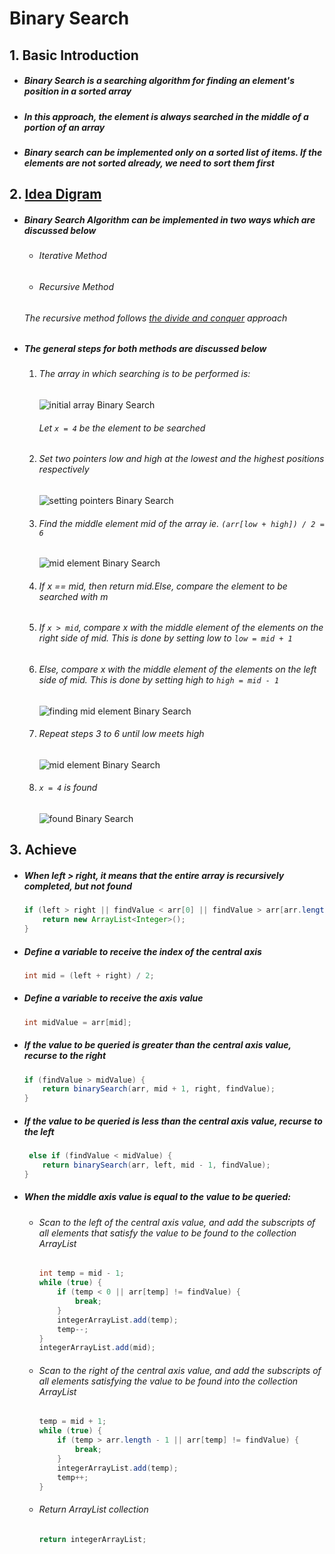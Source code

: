 # Binary Search 

## 1. Basic Introduction

 - ##### Binary Search is a searching algorithm for finding an element's position in a sorted array

 - ##### In this approach, the element is always searched in the middle of a portion of an array

 - ##### Binary search can be implemented only on a sorted list of items. If the elements are not sorted already, we need to sort them first

## 2. [Idea Digram](https://www.programiz.com/dsa/binary-search)

 - ##### Binary Search Algorithm can be implemented in two ways which are discussed below

    - ###### Iterative Method

   	- ###### Recursive Method

   ###### The recursive method follows [the divide and conquer](https://www.programiz.com/dsa/divide-and-conquer) approach

- ##### The general steps for both methods are discussed below

  1. ###### The array in which searching is to be performed is:

     ![initial array Binary Search](https://tva1.sinaimg.cn/large/007S8ZIlgy1ghlxly485hj30i604wglg.jpg)

     ###### Let `x = 4` be the element to be searched

  2. ###### Set two pointers low and high at the lowest and the highest positions respectively

     ![setting pointers Binary Search](https://tva1.sinaimg.cn/large/007S8ZIlgy1ghlxm5whc6j30i607k0sn.jpg)

  3. ###### Find the middle element mid of the array ie. `(arr[low + high]) / 2 = 6`

     ![mid element Binary Search](https://tva1.sinaimg.cn/large/007S8ZIlgy1ghlxmdsplkj30i607k3ye.jpg)

  4. ###### If x == mid, then return mid.Else, compare the element to be searched with m

  5. ###### If `x > mid`, compare x with the middle element of the elements on the right side of mid. This is done by setting low to `low = mid + 1`

  6. ###### Else, compare x with the middle element of the elements on the left side of mid. This is done by setting high to `high = mid - 1`

     ![finding mid element Binary Search](https://tva1.sinaimg.cn/large/007S8ZIlgy1ghlxms3dyfj30i607kdfw.jpg)

  7. ###### Repeat steps 3 to 6 until low meets high

     ![mid element Binary Search](https://tva1.sinaimg.cn/large/007S8ZIlgy1ghlxn0cg94j309a07kmwz.jpg)

  8. ###### `x = 4` is found

     ![found Binary Search](https://tva1.sinaimg.cn/large/007S8ZIlgy1ghlxn8drqpj309a07k3yc.jpg)

## 3. Achieve

 - ##### When left > right, it means that the entire array is recursively completed, but not found

   ```java
   if (left > right || findValue < arr[0] || findValue > arr[arr.length - 1]) {
       return new ArrayList<Integer>();
   }
   ```

   

 - ##### Define a variable to receive the index of the central axis

   ```java
   int mid = (left + right) / 2;
   ```

   

 - ##### Define a variable to receive the axis value

   ```java
   int midValue = arr[mid];
   ```

   

 - ##### If the value to be queried is greater than the central axis value, recurse to the right

   ```java
   if (findValue > midValue) {
       return binarySearch(arr, mid + 1, right, findValue);
   }
   ```

   

 - ##### If the value to be queried is less than the central axis value, recurse to the left

   ```java
    else if (findValue < midValue) {
       return binarySearch(arr, left, mid - 1, findValue);
   }
   ```

   

 - ##### When the middle axis value is equal to the value to be queried:

    - ###### Scan to the left of the central axis value, and add the subscripts of all elements that satisfy the value to be found to the collection ArrayList

      ```java
      int temp = mid - 1;
      while (true) {
          if (temp < 0 || arr[temp] != findValue) {
              break;
          }
          integerArrayList.add(temp);
          temp--;
      }
      integerArrayList.add(mid);
      ```

      

    - ###### Scan to the right of the central axis value, and add the subscripts of all elements satisfying the value to be found into the collection ArrayList

      ```java
      temp = mid + 1;
      while (true) {
          if (temp > arr.length - 1 || arr[temp] != findValue) {
              break;
          }
          integerArrayList.add(temp);
          temp++;
      }
      ```

      

    - ###### Return ArrayList collection

      ```java
      return integerArrayList;
      ```

      

